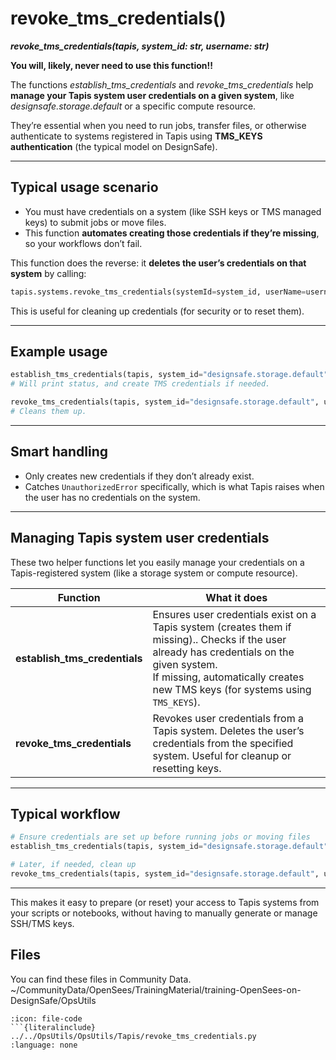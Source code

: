 # revoke_tms_credentials()
***revoke_tms_credentials(tapis, system_id: str, username: str)***

**You will, likely, never need to use this function!!**

The functions *establish_tms_credentials* and *revoke_tms_credentials* help **manage your Tapis system user credentials on a given system**, like *designsafe.storage.default* or a specific compute resource.

They’re essential when you need to run jobs, transfer files, or otherwise authenticate to systems registered in Tapis using **TMS\_KEYS authentication** (the typical model on DesignSafe).


---

## Typical usage scenario

* You must have credentials on a system (like SSH keys or TMS managed keys) to submit jobs or move files.
* This function **automates creating those credentials if they’re missing**, so your workflows don’t fail.



This function does the reverse: it **deletes the user’s credentials on that system** by calling:

```python
tapis.systems.revoke_tms_credentials(systemId=system_id, userName=username)
```

This is useful for cleaning up credentials (for security or to reset them).

---

## Example usage

```python
establish_tms_credentials(tapis, system_id="designsafe.storage.default", username="jdoe")
# Will print status, and create TMS credentials if needed.

revoke_tms_credentials(tapis, system_id="designsafe.storage.default", username="jdoe")
# Cleans them up.
```

---

## Smart handling

* Only creates new credentials if they don’t already exist.
* Catches `UnauthorizedError` specifically, which is what Tapis raises when the user has no credentials on the system.

---


##  Managing Tapis system user credentials

These two helper functions let you easily manage your credentials on a Tapis-registered system (like a storage system or compute resource).

| Function                     | What it does |
|-------------------------------|--------------|
| **establish_tms_credentials** | Ensures user credentials exist on a Tapis system (creates them if missing).. Checks if the user already has credentials on the given system. <br> If missing, automatically creates new TMS keys (for systems using `TMS_KEYS`). |
| **revoke_tms_credentials**    | Revokes user credentials from a Tapis system. Deletes the user’s credentials from the specified system. Useful for cleanup or resetting keys. |

---

##  Typical workflow

```python
# Ensure credentials are set up before running jobs or moving files
establish_tms_credentials(tapis, system_id="designsafe.storage.default", username="jdoe")

# Later, if needed, clean up
revoke_tms_credentials(tapis, system_id="designsafe.storage.default", username="jdoe")
````

---

This makes it easy to prepare (or reset) your access to Tapis systems from your scripts or notebooks, without having to manually generate or manage SSH/TMS keys.

## Files
You can find these files in Community Data.
~/CommunityData/OpenSees/TrainingMaterial/training-OpenSees-on-DesignSafe/OpsUtils

```{dropdown} revoke_tms_credentials.py
:icon: file-code
```{literalinclude} ../../OpsUtils/OpsUtils/Tapis/revoke_tms_credentials.py
:language: none
```


